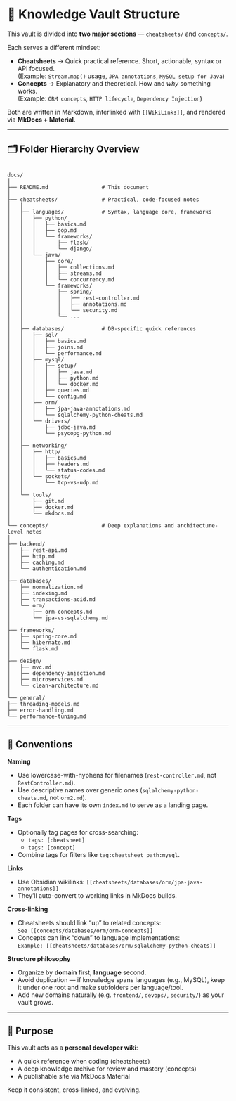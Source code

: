 # 🧠 Knowledge Vault Structure

This vault is divided into **two major sections** — `cheatsheets/` and `concepts/`.

Each serves a different mindset:

- **Cheatsheets** → Quick practical reference. Short, actionable, syntax or API focused.  
  (Example: `Stream.map()` usage, `JPA annotations`, `MySQL setup for Java`)
- **Concepts** → Explanatory and theoretical. How and *why* something works.  
  (Example: `ORM concepts`, `HTTP lifecycle`, `Dependency Injection`)

Both are written in Markdown, interlinked with `[[WikiLinks]]`, and rendered via **MkDocs + Material**.

---

## 🗂 Folder Hierarchy Overview

```

docs/
│
├── README.md                 # This document
│
├── cheatsheets/              # Practical, code-focused notes
│   │
│   ├── languages/            # Syntax, language core, frameworks
│   │   ├── python/
│   │   │   ├── basics.md
│   │   │   ├── oop.md
│   │   │   └── frameworks/
│   │   │       ├── flask/
│   │   │       └── django/
│   │   └── java/
│   │       ├── core/
│   │       │   ├── collections.md
│   │       │   ├── streams.md
│   │       │   └── concurrency.md
│   │       └── frameworks/
│   │           ├── spring/
│   │           │   ├── rest-controller.md
│   │           │   ├── annotations.md
│   │           │   └── security.md
│   │           └── ...
│   │
│   ├── databases/            # DB-specific quick references
│   │   ├── sql/
│   │   │   ├── basics.md
│   │   │   ├── joins.md
│   │   │   └── performance.md
│   │   ├── mysql/
│   │   │   ├── setup/
│   │   │   │   ├── java.md
│   │   │   │   ├── python.md
│   │   │   │   └── docker.md
│   │   │   ├── queries.md
│   │   │   └── config.md
│   │   ├── orm/
│   │   │   ├── jpa-java-annotations.md
│   │   │   └── sqlalchemy-python-cheats.md
│   │   └── drivers/
│   │       ├── jdbc-java.md
│   │       └── psycopg-python.md
│   │
│   ├── networking/
│   │   ├── http/
│   │   │   ├── basics.md
│   │   │   ├── headers.md
│   │   │   └── status-codes.md
│   │   └── sockets/
│   │       └── tcp-vs-udp.md
│   │
│   └── tools/
│       ├── git.md
│       ├── docker.md
│       └── mkdocs.md
│
└── concepts/                 # Deep explanations and architecture-level notes
│
├── backend/
│   ├── rest-api.md
│   ├── http.md
│   ├── caching.md
│   └── authentication.md
│
├── databases/
│   ├── normalization.md
│   ├── indexing.md
│   ├── transactions-acid.md
│   └── orm/
│       ├── orm-concepts.md
│       └── jpa-vs-sqlalchemy.md
│
├── frameworks/
│   ├── spring-core.md
│   ├── hibernate.md
│   └── flask.md
│
├── design/
│   ├── mvc.md
│   ├── dependency-injection.md
│   ├── microservices.md
│   └── clean-architecture.md
│
└── general/
├── threading-models.md
├── error-handling.md
└── performance-tuning.md

```

---

## 📘 Conventions

**Naming**
- Use lowercase-with-hyphens for filenames (`rest-controller.md`, not `RestController.md`).
- Use descriptive names over generic ones (`sqlalchemy-python-cheats.md`, not `orm2.md`).
- Each folder can have its own `index.md` to serve as a landing page.

**Tags**
- Optionally tag pages for cross-searching:
  - `tags: [cheatsheet]`
  - `tags: [concept]`
- Combine tags for filters like `tag:cheatsheet path:mysql`.

**Links**
- Use Obsidian wikilinks: `[[cheatsheets/databases/orm/jpa-java-annotations]]`
- They’ll auto-convert to working links in MkDocs builds.

**Cross-linking**
- Cheatsheets should link “up” to related concepts:  
  `See [[concepts/databases/orm/orm-concepts]]`
- Concepts can link “down” to language implementations:  
  `Example: [[cheatsheets/databases/orm/sqlalchemy-python-cheats]]`

**Structure philosophy**
- Organize by **domain** first, **language** second.
- Avoid duplication — if knowledge spans languages (e.g., MySQL), keep it under one root and make subfolders per language/tool.
- Add new domains naturally (e.g. `frontend/`, `devops/`, `security/`) as your vault grows.

---

## 🚀 Purpose

This vault acts as a **personal developer wiki**:  
- A quick reference when coding (cheatsheets)  
- A deep knowledge archive for review and mastery (concepts)  
- A publishable site via MkDocs Material

Keep it consistent, cross-linked, and evolving.


